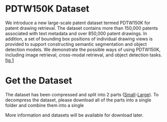 # PDTW150K Dataset
We introduce a new large-scale patent dataset termed PDTW150K for patent drawing retrieval. The dataset contains more than 150,000 patents associated with text metadata and over 850,000 patent drawings. In addition, a set of bounding box positions of individual drawing views is provided to support constructing semantic segmentation and object detection models. We demonstrate the possible ways of using PDTW150K, including image retrieval, cross-modal retrieval, and object detection tasks.
[fig 1](PDTW150K-fig1.png)

# Get the Dataset
The dataset has been compressed and split into 2 parts ([Small](https://drive.google.com/drive/folders/1FmGmE5yeiJB-SpoL1brCyrFUZGDcbQJg)-[Large]()). To decompress the dataset, please download all of the parts into a single folder and combine them into a single



More information and datasets will be available for download later.
